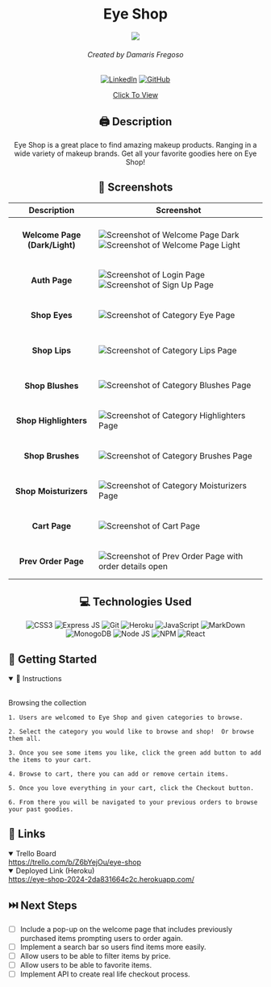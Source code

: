 <div id='header' align='center' >

# Eye Shop

<img src='https://media.istockphoto.com/id/1320345717/photo/various-cosmetic-accessories-for-makeup-and-manicure-on-trendy-pastel-pink-background-with.jpg?s=612x612&w=0&k=20&c=H35tfZdnHIBJLjXiX2Jfzoq32U8DrZEhZ__5l_05LsM='>

###### Created by Damaris Fregoso
[![LinkedIn](https://img.shields.io/badge/Damaris-0077B5?style=for-the-badge&logo=linkedin&logoColor=white)](https://www.linkedin.com/in/damaris-fregoso/) [![GitHub](https://img.shields.io/badge/Damaris-%23121011.svg?style=for-the-badge&logo=github&logoColor=white)](https://github.com/damarisfregoso)

[Click To View](https://eye-shop-2024-2da831664c2c.herokuapp.com/)

</div>

<div id="body" align='center'>

## 🖨 Description 
 Eye Shop is a great place to find amazing makeup products.  Ranging in a wide variety of makeup brands.   Get all your favorite goodies here on Eye Shop!

 ## 📸 Screenshots  
  |   Description | Screenshot | 
  |:-------------:| -----------|
  |<h4>Welcome Page (Dark/Light)</h4> | <img src="https://i.imgur.com/fYct6EY.png" alt="Screenshot of Welcome Page Dark"><img src="https://i.imgur.com/DrvS847.png" alt="Screenshot of Welcome Page Light">|
  |<h4>Auth Page</h4> | <img src="https://i.imgur.com/yHyK1Ka.png" alt="Screenshot of Login Page"><img src="https://i.imgur.com/WfwNkF4.png" alt="Screenshot of Sign Up Page">|
  |<h4>Shop Eyes</h4> | <img src="https://i.imgur.com/2B86UXa.png" alt="Screenshot of Category Eye Page">|
  |<h4>Shop Lips</h4> | <img src="https://i.imgur.com/TqsVLQl.png" alt="Screenshot of Category Lips Page">|
  |<h4>Shop Blushes</h4> | <img src="https://i.imgur.com/BwYShZB.png" alt="Screenshot of Category Blushes Page">|
  |<h4>Shop Highlighters</h4> | <img src="https://i.imgur.com/OHfSmiP.png" alt="Screenshot of Category Highlighters Page">|
  |<h4>Shop Brushes</h4> | <img src="https://i.imgur.com/MfAHHd7.png" alt="Screenshot of Category Brushes Page">|
  |<h4>Shop Moisturizers</h4> | <img src="https://i.imgur.com/31a11ga.png" alt="Screenshot of Category Moisturizers Page">|
  |<h4>Cart Page</h4> | <img src="https://i.imgur.com/Jx9dZl6.png" alt="Screenshot of Cart Page">|
  |<h4>Prev Order Page</h4> | <img src="https://i.imgur.com/8pYOa10.png" alt="Screenshot of Prev Order Page with order details open">|

</div>

<div align='center'>

## 💻 Technologies Used

![CSS3](https://img.shields.io/badge/CSS3-1572B6?style=for-the-badge&logo=css3&logoColor=white)
![Express JS](https://img.shields.io/badge/Express%20js-000000?style=for-the-badge&logo=express&logoColor=white)
![Git](https://img.shields.io/badge/GIT-E44C30?style=for-the-badge&logo=git&logoColor=white) 
![Heroku](https://img.shields.io/badge/Heroku-430098?style=for-the-badge&logo=heroku&logoColor=white)
![JavaScript](https://img.shields.io/badge/JavaScript-323330?style=for-the-badge&logo=javascript&logoColor=F7DF1E)
![MarkDown](https://img.shields.io/badge/Markdown-000000?style=for-the-badge&logo=markdown&logoColor=white)
![MonogoDB](https://img.shields.io/badge/MongoDB-4EA94B?style=for-the-badge&logo=mongodb&logoColor=white)
![Node JS](https://img.shields.io/badge/Node%20js-339933?style=for-the-badge&logo=nodedotjs&logoColor=white)
![NPM](https://img.shields.io/badge/npm-CB3837?style=for-the-badge&logo=npm&logoColor=white)
![React](https://img.shields.io/badge/React-20232A?style=for-the-badge&logo=react&logoColor=61DAFB)

</div>


## 📝 Getting Started

<details open>
  <summary> 📜 Instructions </summary>
  <br>
  
  <p> Browsing the collection </p>

    1. Users are welcomed to Eye Shop and given categories to browse.

    2. Select the category you would like to browse and shop!  Or browse them all. 

    3. Once you see some items you like, click the green add button to add the items to your cart. 

    4. Browse to cart, there you can add or remove certain items.

    5. Once you love everything in your cart, click the Checkout button.

    6. From there you will be navigated to your previous orders to browse your past goodies. 


</details>

## 🔗 Links
<details open>
  <summary> Trello Board </summary>
  <a href="https://trello.com/b/Z6bYejOu/eye-shop"> https://trello.com/b/Z6bYejOu/eye-shop </a>
</details>

<details open>
  <summary> Deployed Link (Heroku) </summary>
  <a href="https://eye-shop-2024-2da831664c2c.herokuapp.com/"> https://eye-shop-2024-2da831664c2c.herokuapp.com/ </a>
</details>

## ⏭️ Next Steps

- [ ] Include a pop-up on the welcome page that includes previously purchased items prompting users to order again.
- [ ] Implement a search bar so users find items more easily.
- [ ] Allow users to be able to filter items by price.
- [ ] Allow users to be able to favorite items.
- [ ] Implement API to create real life checkout process.

